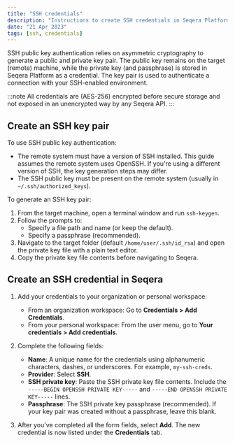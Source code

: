 ```yaml
---
title: "SSH credentials"
description: "Instructions to create SSH credentials in Seqera Platform."
date: "21 Apr 2023"
tags: [ssh, credentials]
---
```


SSH public key authentication relies on asymmetric cryptography to generate a public and private key pair. The public key remains on the target (remote) machine, while the private key (and passphrase) is stored in Seqera Platform as a credential. The key pair is used to authenticate a connection with your SSH-enabled environment.

:::note
All credentials are (AES-256) encrypted before secure storage and not exposed in an unencrypted way by any Seqera API.
:::

## Create an SSH key pair

To use SSH public key authentication:

- The remote system must have a version of SSH installed. This guide assumes the remote system uses OpenSSH. If you're using a different version of SSH, the key generation steps may differ.
- The SSH public key must be present on the remote system (usually in `~/.ssh/authorized_keys`).

To generate an SSH key pair:

1.  From the target machine, open a terminal window and run `ssh-keygen`.
2.  Follow the prompts to:
    - Specify a file path and name (or keep the default).
    - Specify a passphrase (recommended).
3. Navigate to the target folder (default `/home/user/.ssh/id_rsa`) and open the private key file with a plain text editor.
4. Copy the private key file contents before navigating to Seqera.

## Create an SSH credential in Seqera

1.  Add your credentials to your organization or personal workspace:
    - From an organization workspace: Go to **Credentials > Add Credentials**.
    - From your personal workspace: From the user menu, go to **Your credentials > Add credentials**.

2.  Complete the following fields:
    - **Name**: A unique name for the credentials using alphanumeric characters, dashes, or underscores. For example, `my-ssh-creds`.
    - **Provider**: Select **SSH**.
    - **SSH private key**: Paste the SSH private key file contents. Include the `-----BEGIN OPENSSH PRIVATE KEY-----` and `-----END OPENSSH PRIVATE KEY-----` lines.
    - **Passphrase**: The SSH private key passphrase (recommended). If your key pair was created without a passphrase, leave this blank.

3.  After you've completed all the form fields, select **Add**. The new credential is now listed under the **Credentials** tab.
